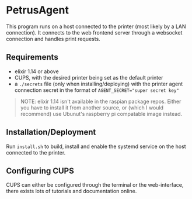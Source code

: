 # PetrusAgent

This program runs on a host connected to the printer (most likely by a LAN 
connection). It connects to the web frontend server through a websocket
connection and handles print requests.

## Requirements
- elixir 1.14 or above
- CUPS, with the desired printer being set as the default printer
- a `./secrets` file (only when installing/deploying) with the printer agent 
connection secret in the format of `AGENT_SECRET="super secret key"`

> NOTE: elixir 1.14 isn't available in the raspian package repos. Either you
have to install it from another source, or (which I would recommend) use
Ubunut's raspberry pi compatable image instead.


## Installation/Deployment
Run `install.sh` to build, install and enable the systemd service on the host 
connected to the printer.

## Configuring CUPS
CUPS can either be configured through the terminal or the web-interface,
there exists lots of tutorials and documentation online.
